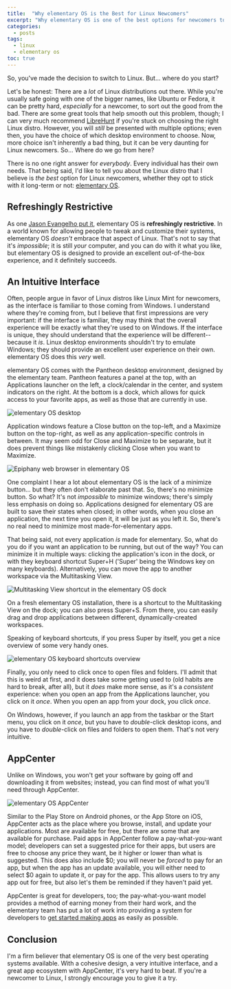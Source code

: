 ```yaml
---
title:  "Why elementary OS is the Best for Linux Newcomers"
excerpt: "Why elementary OS is one of the best options for newcomers to the Linux world."
categories:
  - posts
tags:
  - linux
  - elementary os
toc: true
---
```

So, you've made the decision to switch to Linux. But... where do you start?

Let's be honest: There are a *lot* of Linux distributions out there. While you're usually safe going with one of the bigger names, like Ubuntu or Fedora, it can be pretty hard, *especially* for a newcomer, to sort out the good from the bad. There are some great tools that help smooth out this problem, though; I can very much recommend [LibreHunt](https://librehunt.org) if you're stuck on choosing the right Linux distro. However, you will *still* be presented with multiple options; even then, you have the choice of which desktop environment to choose. Now, more choice isn't inherently a bad thing, but it can be very daunting for Linux newcomers. So... Where do we go from here?

There is no one right answer for *everybody*. Every individual has their own needs. That being said, I'd like to tell you about the Linux distro that I believe is *the best* option for Linux newcomers, whether they opt to stick with it long-term or not: [elementary OS](https://elementary.io).

<!--more-->

## Refreshingly Restrictive

As one [Jason Evangelho put it](https://www.forbes.com/sites/jasonevangelho/2019/01/25/elementary-os-how-i-learned-to-stop-tweaking-and-love-the-workflow/#53d3b86b3bae), elementary OS is **refreshingly restrictive**. In a world known for allowing people to tweak and customize their systems, elementary OS *doesn't* embrace that aspect of Linux. That's not to say that it's *impossible*; it is still *your* computer, and you can do with it what you like, but elementary OS is designed to provide an excellent out-of-the-box experience, and it definitely succeeds.

## An Intuitive Interface

Often, people argue in favor of Linux distros like Linux Mint for newcomers, as the interface is familiar to those coming from Windows. I understand where they're coming from, but I believe that first impressions are very important: if the interface is familiar, they may think that the overall experience will be exactly what they're used to on Windows. If the interface is unique, they should understand that the experience will be different--because it *is*.  Linux desktop environments shouldn't try to emulate Windows; they should provide an excellent user experience on their own. elementary OS does this *very* well.

elementary OS comes with the Pantheon desktop environment, designed by the elementary team. Pantheon features a panel at the top, with an Applications launcher on the left, a clock/calendar in the center, and system indicators on the right. At the bottom is a dock, which allows for quick access to your favorite apps, as well as those that are currently in use.

![elementary OS desktop](https://spee.ch/@akzel94:0/Screenshot-from-2019-04-08-14-18-41modified.png?outpoint=879cb1ff9b955b5bcdc7bf195e29e2ff75235415531d7ab0fe6bdf2baa2700c8:0)

Application windows feature a Close button on the top-left, and a Maximize button on the top-right, as well as any application-specific controls in between. It may seem odd for Close and Maximize to be separate, but it does prevent things like mistakenly clicking Close when you want to Maximize.

![Epiphany web browser in elementary OS](https://spee.ch/@akzel94:0/Screenshot-from-2019-04-08-14-22-49modified.png?outpoint=ad8b2e59bb7db290a963ee637fae31db5e7df12319dec037f104d70cdcd4c860:0)

One complaint I hear a lot about elementary OS is the lack of a minimize button... but they often don't elaborate past that. So, there's no minimize button. So what? It's not *impossible* to minimize windows; there's simply less emphasis on doing so. Applications designed for elementary OS are built to save their states when closed; in other words, when you close an application, the next time you open it, it will be just as you left it. So, there's no real need to minimize most made-for-elementary apps.

That being said, not every application *is* made for elementary. So, what do you do if you want an application to be running, but out of the way? You can minimize it in multiple ways: clicking the application's icon in the dock, or with they keyboard shortcut Super+H ('Super' being the Windows key on many keyboards). Alternatively, you can move the app to another workspace via the Multitasking View.

![Multitasking View shortcut in the elementary OS dock](https://spee.ch/@akzel94:0/Screenshot-from-2019-04-08-14-26-54modified.png?outpoint=null:null)

On a fresh elementary OS installation, there is a shortcut to the Multitasking View on the dock; you can also press Super+S. From there, you can easily drag and drop applications between different, dynamically-created workspaces.

Speaking of keyboard shortcuts, if you press Super by itself, you get a nice overview of some very handy ones.

![elementary OS keyboard shortcuts overview](https://spee.ch/@akzel94:0/Screenshot-from-2019-02-03-17-33-10modified.png?outpoint=null:null)

Finally, you only need to click once to open files and folders. I'll admit that this is weird at first, and it does take some getting used to (old habits are hard to break, after all), but it *does* make more sense, as it's a *consistent* experience: when you open an app from the Applications launcher, you click on it *once*. When you open an app from your dock, you click *once*.

On Windows, however, if you launch an app from the taskbar or the Start menu, you click on it *once*, but you have to *double*-click desktop icons, and you have to *double*-click on files and folders to open them. That's not very intuitive.

## AppCenter

Unlike on Windows, you won't get your software by going off and downloading it from websites; instead, you can find most of what you'll need through AppCenter.

![elementary OS AppCenter](https://spee.ch/@akzel94:0/Screenshot-from-2019-02-03-19-03-03modified.png?outpoint=null:null)

Similar to the Play Store on Android phones, or the App Store on iOS, AppCenter acts as the place where you browse, install, and update your applications. Most are available for free, but there are some that are available for purchase. Paid apps in AppCenter follow a pay-what-you-want model; developers can set a suggested price for their apps, but users are free to choose any price they want, be it higher or lower than what is suggested. This does also include $0; you will never be *forced* to pay for an app, but when the app has an update available, you will either need to select $0 again to update it, or pay for the app. This allows users to try any app out for free, but also let's them be reminded if they haven't paid yet.

AppCenter is great for developers, too; the pay-what-you-want model provides a method of earning money from their hard work, and the elementary team has put a lot of work into providing a system for developers to [get started making apps](https://developer.elementary.io) as easily as possible.

## Conclusion

I'm a firm believer that elementary OS is one of the very best operating systems available. With a cohesive design, a very intuitive interface, and a great app ecosystem with AppCenter, it's very hard to beat. If you're a newcomer to Linux, I strongly encourage you to give it a try.
